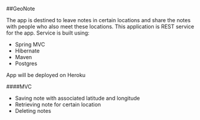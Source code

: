 ##GeoNote

The app is destined to leave notes in certain locations and 
share the notes with people who also meet these locations.
This application is REST service for the app.
Service is built using:
* Spring MVC
* Hibernate
* Maven
* Postgres

App will be deployed on Heroku

####MVC
* Saving note with associated latitude and longitude
* Retrieving note for certain location
* Deleting notes